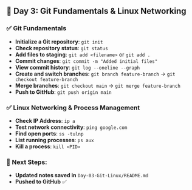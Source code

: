 ## 📅 Day 3: Git Fundamentals & Linux Networking

### ✅ Git Fundamentals
- **Initialize a Git repository**: `git init`
- **Check repository status**: `git status`
- **Add files to staging**: `git add <filename>` or `git add .`
- **Commit changes**: `git commit -m "Added initial files"`
- **View commit history**: `git log --oneline --graph`
- **Create and switch branches**: `git branch feature-branch` → `git checkout feature-branch`
- **Merge branches**: `git checkout main` → `git merge feature-branch`
- **Push to GitHub**: `git push origin main`

### ✅ Linux Networking & Process Management
- **Check IP Address**: `ip a`
- **Test network connectivity**: `ping google.com`
- **Find open ports**: `ss -tulnp`
- **List running processes**: `ps aux`
- **Kill a process**: `kill <PID>`

### 🚀 Next Steps:
- **Updated notes saved in** `Day-03-Git-Linux/README.md`
- **Pushed to GitHub** ✅

